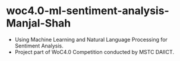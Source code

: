 # woc4.0-ml-sentiment-analysis-Manjal-Shah
* Using Machine Learning and Natural Language Processing for Sentiment Analysis.
* Project part of WoC4.0 Competition conducted by MSTC DAIICT.
